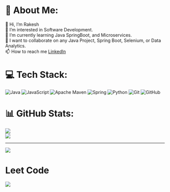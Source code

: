 # 💫 About Me:
👋 Hi, I’m Rakesh<br>👀 I’m interested in Software Development.<br>🌱 I’m currently learning Java SpringBoot, and Microservices.<br>💞️ I want to collaborate on any Java Project, Spring Boot, Selenium, or Data Analytics.<br> 📫 How to reach me [LinkedIn](https://linkedin.com/in/rakesh-bommisetti-2735a0211)<br>


# 💻 Tech Stack:
![Java](https://img.shields.io/badge/java-%23ED8B00.svg?style=for-the-badge&logo=openjdk&logoColor=white) ![JavaScript](https://img.shields.io/badge/javascript-%23323330.svg?style=for-the-badge&logo=javascript&logoColor=%23F7DF1E) ![Apache Maven](https://img.shields.io/badge/Apache%20Maven-C71A36?style=for-the-badge&logo=Apache%20Maven&logoColor=white) ![Spring](https://img.shields.io/badge/spring-%236DB33F.svg?style=for-the-badge&logo=spring&logoColor=white) ![Python](https://img.shields.io/badge/python-3670A0?style=for-the-badge&logo=python&logoColor=ffdd54) ![Git](https://img.shields.io/badge/git-%23F05033.svg?style=for-the-badge&logo=git&logoColor=white) ![GitHub](https://img.shields.io/badge/github-%23121011.svg?style=for-the-badge&logo=github&logoColor=white)
# 📊 GitHub Stats:
<!--![](https://github-readme-stats.vercel.app/api?username=Rakesh-Bommisetti&theme=dark&hide_border=false&include_all_commits=true&count_private=true)<br/>-->
![](https://github-readme-streak-stats.herokuapp.com/?user=Rakesh-Bommisetti&theme=dark&hide_border=false)<br/>
![](https://github-readme-stats.vercel.app/api/top-langs/?username=Rakesh-Bommisetti&theme=dark&hide_border=false&include_all_commits=true&count_private=true&layout=compact)

---
[![](https://visitcount.itsvg.in/api?id=Rakesh-Bommisetti&icon=5&color=1)](https://visitcount.itsvg.in)



# Leet Code
![](https://leetcard.jacoblin.cool/Rakesh_Bommisetti?animation=true)
